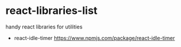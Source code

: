 # react-libraries-list
handy react libraries for utilities

- react-idle-timer https://www.npmjs.com/package/react-idle-timer
